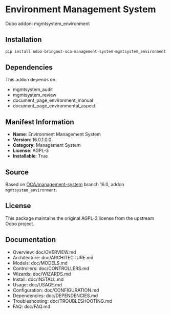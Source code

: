 # Environment Management System

Odoo addon: mgmtsystem_environment

## Installation

```bash
pip install odoo-bringout-oca-management-system-mgmtsystem_environment
```

## Dependencies

This addon depends on:
- mgmtsystem_audit
- mgmtsystem_review
- document_page_environment_manual
- document_page_environmental_aspect

## Manifest Information

- **Name**: Environment Management System
- **Version**: 16.0.1.0.0
- **Category**: Management System
- **License**: AGPL-3
- **Installable**: True

## Source

Based on [OCA/management-system](https://github.com/OCA/management-system) branch 16.0, addon `mgmtsystem_environment`.

## License

This package maintains the original AGPL-3 license from the upstream Odoo project.

## Documentation

- Overview: doc/OVERVIEW.md
- Architecture: doc/ARCHITECTURE.md
- Models: doc/MODELS.md
- Controllers: doc/CONTROLLERS.md
- Wizards: doc/WIZARDS.md
- Install: doc/INSTALL.md
- Usage: doc/USAGE.md
- Configuration: doc/CONFIGURATION.md
- Dependencies: doc/DEPENDENCIES.md
- Troubleshooting: doc/TROUBLESHOOTING.md
- FAQ: doc/FAQ.md
